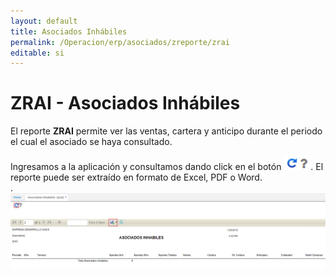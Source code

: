 ```yaml
---
layout: default
title: Asociados Inhábiles
permalink: /Operacion/erp/asociados/zreporte/zrai
editable: si
---
```


# ZRAI - Asociados Inhábiles

El reporte **ZRAI** permite ver las ventas, cartera y anticipo durante el periodo el cual el asociado se haya consultado.  

Ingresamos a la aplicación y consultamos dando click en el botón ![](actualizar.png). El reporte puede ser extraído en formato de Excel, PDF o Word.  
.
![](zrai.png)